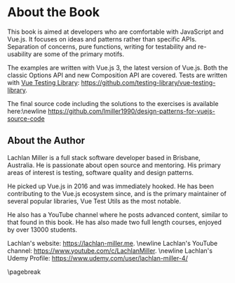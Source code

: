 # About the Book

This book is aimed at developers who are comfortable with JavaScript and Vue.js. It focuses on ideas and patterns rather than specific APIs. Separation of concerns, pure functions, writing for testability and re-usability are some of the primary motifs.

The examples are written with Vue.js 3, the latest version of Vue.js. Both the classic Options API and new Composition API are covered. Tests are written with [Vue Testing Library](https://github.com/testing-library/vue-testing-library): https://github.com/testing-library/vue-testing-library. 

The final source code including the solutions to the exercises is available here:\newline 
https://github.com/lmiller1990/design-patterns-for-vuejs-source-code


## About the Author

Lachlan Miller is a full stack software developer based in Brisbane, Australia. He is passionate about open source and mentoring. His primary areas of interest is testing, software quality and design patterns. 

He picked up Vue.js in 2016 and was immediately hooked. He has been contributing to the Vue.js ecosystem since, and is the primary maintainer of several popular libraries, Vue Test Utils as the most notable.

He also has a YouTube channel where he posts advanced content, similar to that found in this book. He has also made two full length courses, enjoyed by over 13000 students.

Lachlan's website: https://lachlan-miller.me. \newline
Lachlan's YouTube channel: https://www.youtube.com/c/LachlanMiller. \newline
Lachlan's Udemy Profile: https://www.udemy.com/user/lachlan-miller-4/

\pagebreak
